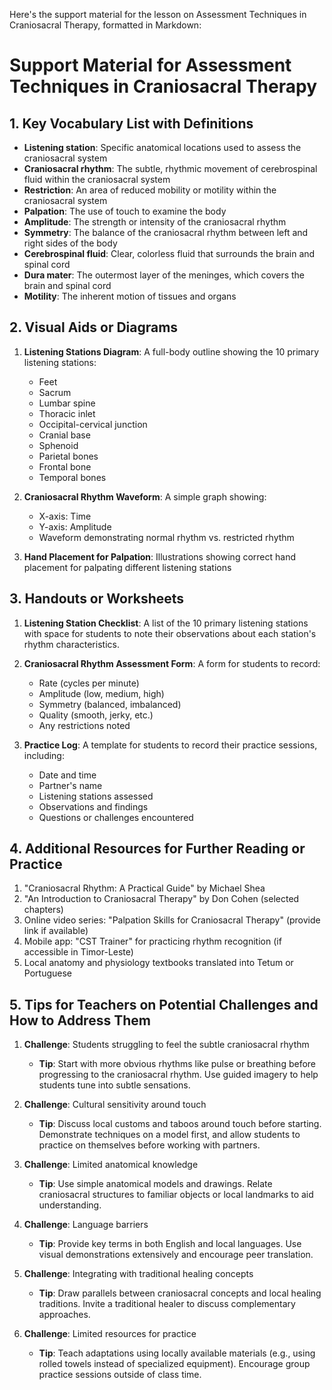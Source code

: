 Here's the support material for the lesson on Assessment Techniques in Craniosacral Therapy, formatted in Markdown:

# Support Material for Assessment Techniques in Craniosacral Therapy

## 1. Key Vocabulary List with Definitions

- **Listening station**: Specific anatomical locations used to assess the craniosacral system
- **Craniosacral rhythm**: The subtle, rhythmic movement of cerebrospinal fluid within the craniosacral system
- **Restriction**: An area of reduced mobility or motility within the craniosacral system
- **Palpation**: The use of touch to examine the body
- **Amplitude**: The strength or intensity of the craniosacral rhythm
- **Symmetry**: The balance of the craniosacral rhythm between left and right sides of the body
- **Cerebrospinal fluid**: Clear, colorless fluid that surrounds the brain and spinal cord
- **Dura mater**: The outermost layer of the meninges, which covers the brain and spinal cord
- **Motility**: The inherent motion of tissues and organs

## 2. Visual Aids or Diagrams

1. **Listening Stations Diagram**:
   A full-body outline showing the 10 primary listening stations:
   - Feet
   - Sacrum
   - Lumbar spine
   - Thoracic inlet
   - Occipital-cervical junction
   - Cranial base
   - Sphenoid
   - Parietal bones
   - Frontal bone
   - Temporal bones

2. **Craniosacral Rhythm Waveform**:
   A simple graph showing:
   - X-axis: Time
   - Y-axis: Amplitude
   - Waveform demonstrating normal rhythm vs. restricted rhythm

3. **Hand Placement for Palpation**:
   Illustrations showing correct hand placement for palpating different listening stations

## 3. Handouts or Worksheets

1. **Listening Station Checklist**:
   A list of the 10 primary listening stations with space for students to note their observations about each station's rhythm characteristics.

2. **Craniosacral Rhythm Assessment Form**:
   A form for students to record:
   - Rate (cycles per minute)
   - Amplitude (low, medium, high)
   - Symmetry (balanced, imbalanced)
   - Quality (smooth, jerky, etc.)
   - Any restrictions noted

3. **Practice Log**:
   A template for students to record their practice sessions, including:
   - Date and time
   - Partner's name
   - Listening stations assessed
   - Observations and findings
   - Questions or challenges encountered

## 4. Additional Resources for Further Reading or Practice

1. "Craniosacral Rhythm: A Practical Guide" by Michael Shea
2. "An Introduction to Craniosacral Therapy" by Don Cohen (selected chapters)
3. Online video series: "Palpation Skills for Craniosacral Therapy" (provide link if available)
4. Mobile app: "CST Trainer" for practicing rhythm recognition (if accessible in Timor-Leste)
5. Local anatomy and physiology textbooks translated into Tetum or Portuguese

## 5. Tips for Teachers on Potential Challenges and How to Address Them

1. **Challenge**: Students struggling to feel the subtle craniosacral rhythm
   - **Tip**: Start with more obvious rhythms like pulse or breathing before progressing to the craniosacral rhythm. Use guided imagery to help students tune into subtle sensations.

2. **Challenge**: Cultural sensitivity around touch
   - **Tip**: Discuss local customs and taboos around touch before starting. Demonstrate techniques on a model first, and allow students to practice on themselves before working with partners.

3. **Challenge**: Limited anatomical knowledge
   - **Tip**: Use simple anatomical models and drawings. Relate craniosacral structures to familiar objects or local landmarks to aid understanding.

4. **Challenge**: Language barriers
   - **Tip**: Provide key terms in both English and local languages. Use visual demonstrations extensively and encourage peer translation.

5. **Challenge**: Integrating with traditional healing concepts
   - **Tip**: Draw parallels between craniosacral concepts and local healing traditions. Invite a traditional healer to discuss complementary approaches.

6. **Challenge**: Limited resources for practice
   - **Tip**: Teach adaptations using locally available materials (e.g., using rolled towels instead of specialized equipment). Encourage group practice sessions outside of class time.